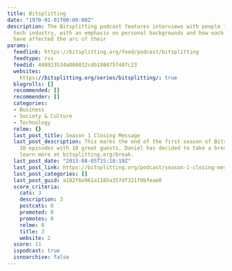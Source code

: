```yaml
---
title: Bitsplitting
date: "1970-01-01T00:00:00Z"
description: The Bitsplitting podcast features interviews with people from the greater
  tech industry, with an emphasis on personal backgrounds and how each guest's philosophies
  have affected the arc of their
params:
  feedlink: https://bitsplitting.org/feed/podcast/bitsplitting
  feedtype: rss
  feedid: 448923534a086032cdb1984757407c23
  websites:
    https://bitsplitting.org/series/bitsplitting/: true
  blogrolls: []
  recommended: []
  recommender: []
  categories:
  - Business
  - Society & Culture
  - Technology
  relme: {}
  last_post_title: Season 1 Closing Message
  last_post_description: This marks the end of the first season of Bitsplitting. After
    10 episodes with 10 great guests, Daniel has decided to take a break. You can
    learn more at bitsplitting.org/break.
  last_post_date: "2013-08-05T15:18:19Z"
  last_post_link: https://bitsplitting.org/podcast/season-1-closing-message/
  last_post_categories: []
  last_post_guid: a182f6e961a1185a357df321f0bfeae0
  score_criteria:
    cats: 3
    description: 3
    postcats: 0
    promoted: 0
    promotes: 0
    relme: 0
    title: 3
    website: 2
  score: 11
  ispodcast: true
  isnoarchive: false
---
```

